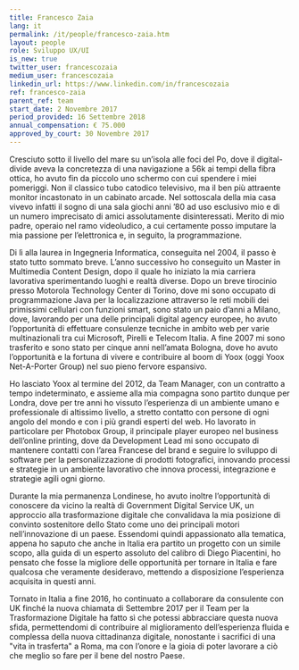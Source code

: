 ```yaml
---
title: Francesco Zaia
lang: it
permalink: /it/people/francesco-zaia.htm
layout: people
role: Sviluppo UX/UI
is_new: true
twitter_user: francescozaia
medium_user: francescozaia
linkedin_url: https://www.linkedin.com/in/francescozaia
ref: francesco-zaia
parent_ref: team
start_date: 2 Novembre 2017
period_provided: 16 Settembre 2018
annual_compensation: € 75.000
approved_by_court: 30 Novembre 2017
---
```

Cresciuto sotto il livello del mare su un’isola alle foci del Po, dove il digital-divide aveva la concretezza di una navigazione a 56k ai tempi della fibra ottica, ho avuto fin da piccolo uno schermo con cui spendere i miei pomeriggi. Non il classico tubo catodico televisivo, ma il ben più attraente monitor incastonato in un cabinato arcade. Nel sottoscala della mia casa vivevo infatti il sogno di una sala giochi anni ’80 ad uso esclusivo mio e di un numero imprecisato di amici assolutamente disinteressati. Merito di mio padre, operaio nel ramo videoludico, a cui certamente posso imputare la mia passione per l’elettronica e, in seguito, la programmazione.

Di lì alla laurea in Ingegneria Informatica, conseguita nel 2004, il passo è stato tutto sommato breve. L’anno successivo ho conseguito un Master in Multimedia Content Design, dopo il quale ho iniziato la mia carriera lavorativa sperimentando luoghi e realtà diverse. Dopo un breve tirocinio presso Motorola Technology Center di Torino, dove mi sono occupato di programmazione Java per la localizzazione attraverso le reti mobili dei primissimi cellulari con funzioni smart, sono stato un paio d’anni a Milano, dove, lavorando per una delle principali digital agency europee, ho avuto l’opportunità di effettuare consulenze tecniche in ambito web per varie multinazionali tra cui Microsoft, Pirelli e Telecom Italia. A fine 2007 mi sono trasferito e sono stato per cinque anni nell’amata Bologna, dove ho avuto l’opportunità e la fortuna di vivere e contribuire al boom di Yoox (oggi Yoox Net-A-Porter Group) nel suo pieno fervore espansivo.

Ho lasciato Yoox al termine del 2012, da Team Manager, con un contratto a tempo indeterminato, e assieme alla mia compagna sono partito dunque per Londra, dove per tre anni ho vissuto l’esperienza di un ambiente umano e professionale di altissimo livello, a stretto contatto con persone di ogni angolo del mondo e con i più grandi esperti del web. Ho lavorato in particolare per Photobox Group, il principale player europeo nel business dell’online printing, dove da Development Lead mi sono occupato di mantenere contatti con l’area Francese del brand e seguire lo sviluppo di software per la personalizzazione di prodotti fotografici, innovando processi e strategie in un ambiente lavorativo che innova processi, integrazione e strategie agili ogni giorno.

Durante la mia permanenza Londinese, ho avuto inoltre l’opportunità di conoscere da vicino la realtà di Government Digital Service UK, un approccio alla trasformazione digitale che convalidava la mia posizione di convinto sostenitore dello Stato come uno dei principali motori nell’innovazione di un paese. Essendomi quindi appassionato alla tematica, appena ho saputo che anche in Italia era partito un progetto con un simile scopo, alla guida di un esperto assoluto del calibro di Diego Piacentini, ho pensato che fosse la migliore delle opportunità per tornare in Italia  e fare qualcosa che veramente desideravo, mettendo a disposizione l’esperienza acquisita in questi anni.

Tornato in Italia a fine 2016, ho continuato a collaborare da consulente con UK finché la nuova chiamata di Settembre 2017 per il Team per la Trasformazione Digitale ha fatto sì che potessi abbracciare questa nuova sfida, permettendomi di contribuire al miglioramento dell’esperienza fluida e complessa della nuova cittadinanza digitale, nonostante i sacrifici di una "vita in trasferta" a Roma, ma con l’onore e la gioia di poter lavorare a ciò che meglio so fare per il bene del nostro Paese.
